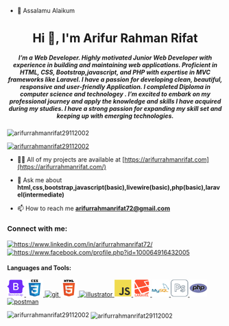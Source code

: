 - 👋 Assalamu Alaikum



<h1 align="center">Hi 👋, I'm Arifur Rahman Rifat</h1>
<h5 align="center">I’m a Web Developer. Highly motivated Junior Web Developer with experience in building and maintaining web applications. Proficient in HTML, CSS, Bootstrap,javascript, and PHP with expertise in MVC frameworks like Laravel. I have a passion for developing clean, beautiful, responsive and user-friendly Application. I completed Diploma in computer science and technologey . I’m excited to embark on my professional journey and apply the knowledge and skills I have acquired during my studies.  I have a strong passion for expanding my skill set and keeping up with emerging technologies.</h5>

<p align="left"> <img src="https://komarev.com/ghpvc/?username=arifurrahmanrifat29112002&label=Profile%20views&color=0e75b6&style=flat" alt="arifurrahmanrifat29112002" /> </p>

<p align="left"> <a href="https://github.com/ryo-ma/github-profile-trophy"><img src="https://github-profile-trophy.vercel.app/?username=arifurrahmanrifat29112002" alt="arifurrahmanrifat29112002" /></a> </p>


- 👨‍💻 All of my projects are available at [https://arifurrahmanrifat.com](https://arifurrahmanrifat.com/)

- 💬 Ask me about **html,css,bootstrap,javascript(basic),livewire(basic),php(basic),laravel(intermediate)**

- 📫 How to reach me **arifurrahmanrifat72@gmail.com**

<h3 align="left">Connect with me:</h3>
<p align="left">
<a href="https://linkedin.com/in/https://www.linkedin.com/in/arifurrahmanrifat72/" target="blank"><img align="center" src="https://raw.githubusercontent.com/rahuldkjain/github-profile-readme-generator/master/src/images/icons/Social/linked-in-alt.svg" alt="https://www.linkedin.com/in/arifurrahmanrifat72/" height="30" width="40" /></a>
<a href="https://fb.com/https://www.facebook.com/profile.php?id=100064916432005" target="blank"><img align="center" src="https://raw.githubusercontent.com/rahuldkjain/github-profile-readme-generator/master/src/images/icons/Social/facebook.svg" alt="https://www.facebook.com/profile.php?id=100064916432005" height="30" width="40" /></a>
</p>

<h4 align="left">Languages and Tools:</h4>
<p align="left"> <a href="https://getbootstrap.com" target="_blank" rel="noreferrer"> <img src="https://raw.githubusercontent.com/devicons/devicon/master/icons/bootstrap/bootstrap-plain-wordmark.svg" alt="bootstrap" width="40" height="40"/> </a> <a href="https://www.w3schools.com/css/" target="_blank" rel="noreferrer"> <img src="https://raw.githubusercontent.com/devicons/devicon/master/icons/css3/css3-original-wordmark.svg" alt="css3" width="40" height="40"/> </a> <a href="https://git-scm.com/" target="_blank" rel="noreferrer"> <img src="https://www.vectorlogo.zone/logos/git-scm/git-scm-icon.svg" alt="git" width="40" height="40"/> </a> <a href="https://www.w3.org/html/" target="_blank" rel="noreferrer"> <img src="https://raw.githubusercontent.com/devicons/devicon/master/icons/html5/html5-original-wordmark.svg" alt="html5" width="40" height="40"/> </a> <a href="https://www.adobe.com/in/products/illustrator.html" target="_blank" rel="noreferrer"> <img src="https://www.vectorlogo.zone/logos/adobe_illustrator/adobe_illustrator-icon.svg" alt="illustrator" width="40" height="40"/> </a> <a href="https://developer.mozilla.org/en-US/docs/Web/JavaScript" target="_blank" rel="noreferrer"> <img src="https://raw.githubusercontent.com/devicons/devicon/master/icons/javascript/javascript-original.svg" alt="javascript" width="40" height="40"/> </a> <a href="https://laravel.com/" target="_blank" rel="noreferrer"> <img src="https://raw.githubusercontent.com/devicons/devicon/master/icons/laravel/laravel-plain-wordmark.svg" alt="laravel" width="40" height="40"/> </a> <a href="https://www.mysql.com/" target="_blank" rel="noreferrer"> <img src="https://raw.githubusercontent.com/devicons/devicon/master/icons/mysql/mysql-original-wordmark.svg" alt="mysql" width="40" height="40"/> </a> <a href="https://www.photoshop.com/en" target="_blank" rel="noreferrer"> <img src="https://raw.githubusercontent.com/devicons/devicon/master/icons/photoshop/photoshop-line.svg" alt="photoshop" width="40" height="40"/> </a> <a href="https://www.php.net" target="_blank" rel="noreferrer"> <img src="https://raw.githubusercontent.com/devicons/devicon/master/icons/php/php-original.svg" alt="php" width="40" height="40"/> </a> <a href="https://postman.com" target="_blank" rel="noreferrer"> <img src="https://www.vectorlogo.zone/logos/getpostman/getpostman-icon.svg" alt="postman" width="40" height="40"/> </a> </p>

<p><img align="left" src="https://github-readme-stats.vercel.app/api/top-langs?username=arifurrahmanrifat29112002&show_icons=true&locale=en&layout=compact" alt="arifurrahmanrifat29112002" /></p>

<p>&nbsp;<img align="center" src="https://github-readme-stats.vercel.app/api?username=arifurrahmanrifat29112002&show_icons=true&locale=en" alt="arifurrahmanrifat29112002" /></p>

